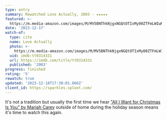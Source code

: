 ```yaml
---
type: entry
summary: Rewatched Love Actually, 2003 - ★★★★★
featured: >-
  https://m.media-amazon.com/images/M/MV5BNThkNjgxNGQtOTIxMy00ZTFmLWIwMDItYzE5YzM3ZDMzNDE3XkEyXkFqcGdeQXVyMTUyNjc3NDQ4._V1_SX300.jpg
date: '2023-12-17'
watch-of:
  type: cite
  name: Love Actually
  photo: >-
    https://m.media-amazon.com/images/M/MV5BNThkNjgxNGQtOTIxMy00ZTFmLWIwMDItYzE5YzM3ZDMzNDE3XkEyXkFqcGdeQXVyMTUyNjc3NDQ4._V1_SX300.jpg
  uid: imdb:tt0314331
  url: https://imdb.com/title/tt0314331
  published: '2003'
progress: finished
rating: '5'
rewatch: true
updated: '2023-12-18T17:30:01.866Z'
client_id: https://sparkles.sploot.com/
---
```

It's not a tradition but usually the first time we hear ["All I Want for Christmas Is You" by Mariah Carey](https://www.youtube.com/watch?v=yXQViqx6GMY) outside of home during the holiday season means it's time to watch this again.
